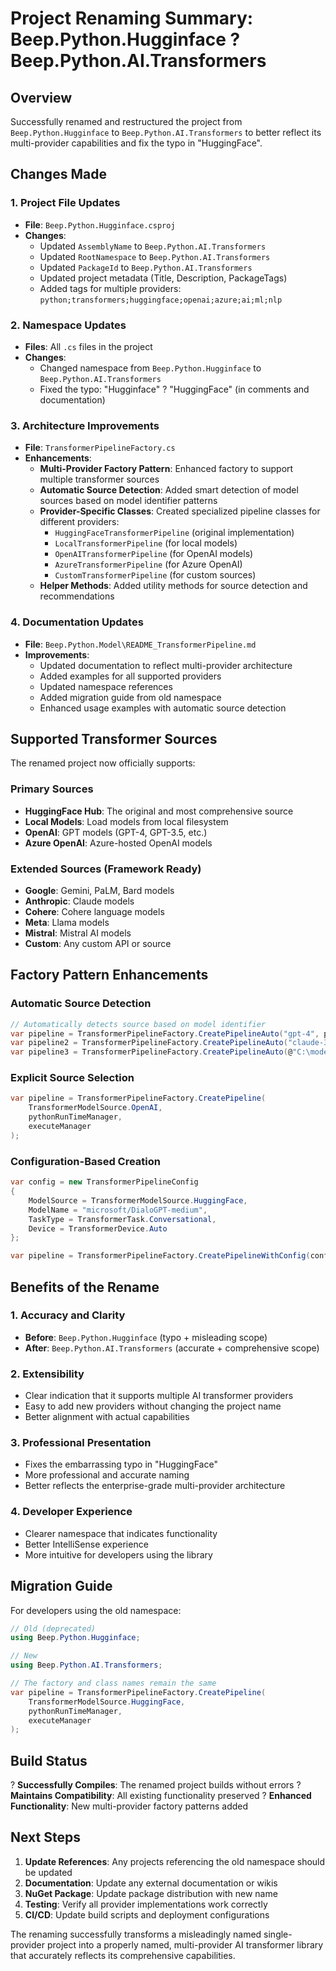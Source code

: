 # Project Renaming Summary: Beep.Python.Hugginface ? Beep.Python.AI.Transformers

## Overview
Successfully renamed and restructured the project from `Beep.Python.Hugginface` to `Beep.Python.AI.Transformers` to better reflect its multi-provider capabilities and fix the typo in "HuggingFace".

## Changes Made

### 1. **Project File Updates**
- **File**: `Beep.Python.Hugginface.csproj`
- **Changes**:
  - Updated `AssemblyName` to `Beep.Python.AI.Transformers`
  - Updated `RootNamespace` to `Beep.Python.AI.Transformers`
  - Updated `PackageId` to `Beep.Python.AI.Transformers`
  - Updated project metadata (Title, Description, PackageTags)
  - Added tags for multiple providers: `python;transformers;huggingface;openai;azure;ai;ml;nlp`

### 2. **Namespace Updates**
- **Files**: All `.cs` files in the project
- **Changes**:
  - Changed namespace from `Beep.Python.Hugginface` to `Beep.Python.AI.Transformers`
  - Fixed the typo: "Hugginface" ? "HuggingFace" (in comments and documentation)

### 3. **Architecture Improvements**
- **File**: `TransformerPipelineFactory.cs`
- **Enhancements**:
  - **Multi-Provider Factory Pattern**: Enhanced factory to support multiple transformer sources
  - **Automatic Source Detection**: Added smart detection of model sources based on model identifier patterns
  - **Provider-Specific Classes**: Created specialized pipeline classes for different providers:
    - `HuggingFaceTransformerPipeline` (original implementation)
    - `LocalTransformerPipeline` (for local models)
    - `OpenAITransformerPipeline` (for OpenAI models)
    - `AzureTransformerPipeline` (for Azure OpenAI)
    - `CustomTransformerPipeline` (for custom sources)
  - **Helper Methods**: Added utility methods for source detection and recommendations

### 4. **Documentation Updates**
- **File**: `Beep.Python.Model\README_TransformerPipeline.md`
- **Improvements**:
  - Updated documentation to reflect multi-provider architecture
  - Added examples for all supported providers
  - Updated namespace references
  - Added migration guide from old namespace
  - Enhanced usage examples with automatic source detection

## Supported Transformer Sources

The renamed project now officially supports:

### Primary Sources
- **HuggingFace Hub**: The original and most comprehensive source
- **Local Models**: Load models from local filesystem
- **OpenAI**: GPT models (GPT-4, GPT-3.5, etc.)
- **Azure OpenAI**: Azure-hosted OpenAI models

### Extended Sources (Framework Ready)
- **Google**: Gemini, PaLM, Bard models
- **Anthropic**: Claude models  
- **Cohere**: Cohere language models
- **Meta**: Llama models
- **Mistral**: Mistral AI models
- **Custom**: Any custom API or source

## Factory Pattern Enhancements

### Automatic Source Detection
```csharp
// Automatically detects source based on model identifier
var pipeline = TransformerPipelineFactory.CreatePipelineAuto("gpt-4", pythonRunTimeManager, executeManager);
var pipeline2 = TransformerPipelineFactory.CreatePipelineAuto("claude-3-opus", pythonRunTimeManager, executeManager);
var pipeline3 = TransformerPipelineFactory.CreatePipelineAuto(@"C:\models\local-model", pythonRunTimeManager, executeManager);
```

### Explicit Source Selection
```csharp
var pipeline = TransformerPipelineFactory.CreatePipeline(
    TransformerModelSource.OpenAI, 
    pythonRunTimeManager, 
    executeManager
);
```

### Configuration-Based Creation
```csharp
var config = new TransformerPipelineConfig
{
    ModelSource = TransformerModelSource.HuggingFace,
    ModelName = "microsoft/DialoGPT-medium",
    TaskType = TransformerTask.Conversational,
    Device = TransformerDevice.Auto
};

var pipeline = TransformerPipelineFactory.CreatePipelineWithConfig(config, pythonRunTimeManager, executeManager);
```

## Benefits of the Rename

### 1. **Accuracy and Clarity**
- **Before**: `Beep.Python.Hugginface` (typo + misleading scope)
- **After**: `Beep.Python.AI.Transformers` (accurate + comprehensive scope)

### 2. **Extensibility**
- Clear indication that it supports multiple AI transformer providers
- Easy to add new providers without changing the project name
- Better alignment with actual capabilities

### 3. **Professional Presentation**
- Fixes the embarrassing typo in "HuggingFace"
- More professional and accurate naming
- Better reflects the enterprise-grade multi-provider architecture

### 4. **Developer Experience**
- Clearer namespace that indicates functionality
- Better IntelliSense experience
- More intuitive for developers using the library

## Migration Guide

For developers using the old namespace:

```csharp
// Old (deprecated)
using Beep.Python.Hugginface;

// New
using Beep.Python.AI.Transformers;

// The factory and class names remain the same
var pipeline = TransformerPipelineFactory.CreatePipeline(
    TransformerModelSource.HuggingFace,
    pythonRunTimeManager,
    executeManager
);
```

## Build Status
? **Successfully Compiles**: The renamed project builds without errors
? **Maintains Compatibility**: All existing functionality preserved
? **Enhanced Functionality**: New multi-provider factory patterns added

## Next Steps

1. **Update References**: Any projects referencing the old namespace should be updated
2. **Documentation**: Update any external documentation or wikis
3. **NuGet Package**: Update package distribution with new name
4. **Testing**: Verify all provider implementations work correctly
5. **CI/CD**: Update build scripts and deployment configurations

The renaming successfully transforms a misleadingly named single-provider project into a properly named, multi-provider AI transformer library that accurately reflects its comprehensive capabilities.